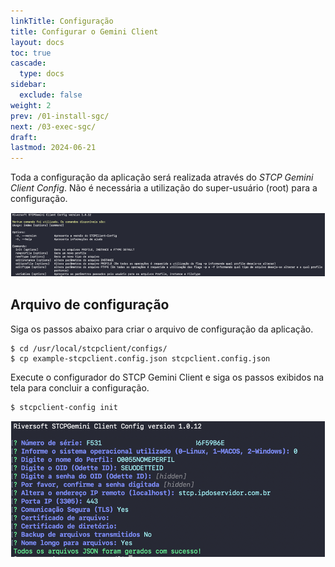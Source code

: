 ```yaml
---
linkTitle: Configuração
title: Configurar o Gemini Client
layout: docs
toc: true
cascade:
  type: docs
sidebar:
  exclude: false
weight: 2
prev: /01-install-sgc/
next: /03-exec-sgc/
draft:
lastmod: 2024-06-21
---
```

Toda a configuração da aplicação será realizada através do *STCP Gemini Client Config*. Não é necessária a utilização do super-usuário (root) para a configuração.

![](img/sgc-02.png)

## Arquivo de configuração

Siga os passos abaixo para criar o arquivo de configuração da aplicação.

```
$ cd /usr/local/stcpclient/configs/
$ cp example-stcpclient.config.json stcpclient.config.json
```
Execute o configurador do STCP Gemini Client e siga os passos exibidos na tela para concluir a configuração.

```
$ stcpclient-config init
```

![](img/sgc-03.png)
